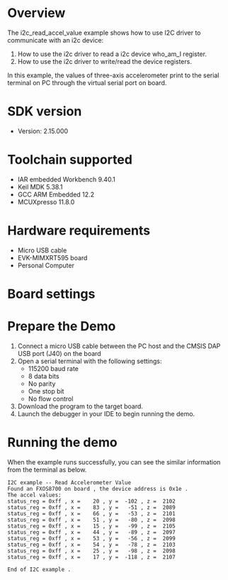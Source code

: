 Overview
========
The i2c_read_accel_value example shows how to use I2C driver to communicate with an i2c device:

 1. How to use the i2c driver to read a i2c device who_am_I register.
 2. How to use the i2c driver to write/read the device registers.

In this example, the values of three-axis accelerometer print to the serial terminal on PC through
the virtual serial port on board.

SDK version
===========
- Version: 2.15.000

Toolchain supported
===================
- IAR embedded Workbench  9.40.1
- Keil MDK  5.38.1
- GCC ARM Embedded  12.2
- MCUXpresso  11.8.0

Hardware requirements
=====================
- Micro USB cable
- EVK-MIMXRT595 board
- Personal Computer

Board settings
==============

Prepare the Demo
================
1.  Connect a micro USB cable between the PC host and the CMSIS DAP USB port (J40) on the board
2.  Open a serial terminal with the following settings:
    - 115200 baud rate
    - 8 data bits
    - No parity
    - One stop bit
    - No flow control
3.  Download the program to the target board.
4.  Launch the debugger in your IDE to begin running the demo.

Running the demo
================
When the example runs successfully, you can see the similar information from the terminal as below.

~~~~~~~~~~~~~~~~~~~~~~~~~~~~
I2C example -- Read Accelerometer Value
Found an FXOS8700 on board , the device address is 0x1e .
The accel values:
status_reg = 0xff , x =    20 , y =  -102 , z =  2102
status_reg = 0xff , x =    83 , y =   -51 , z =  2089
status_reg = 0xff , x =    66 , y =   -53 , z =  2101
status_reg = 0xff , x =    51 , y =   -80 , z =  2098
status_reg = 0xff , x =    15 , y =   -99 , z =  2105
status_reg = 0xff , x =    44 , y =   -89 , z =  2097
status_reg = 0xff , x =    53 , y =   -56 , z =  2099
status_reg = 0xff , x =    54 , y =   -78 , z =  2103
status_reg = 0xff , x =    25 , y =   -98 , z =  2098
status_reg = 0xff , x =    17 , y =  -118 , z =  2107

End of I2C example .
~~~~~~~~~~~~~~~~~~~~~~~~~~~~
